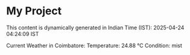 # My Project

This content is dynamically generated in Indian Time (IST): 2025-04-24 04:24:09 IST


Current Weather in Coimbatore:
Temperature: 24.88 °C
Condition: mist
